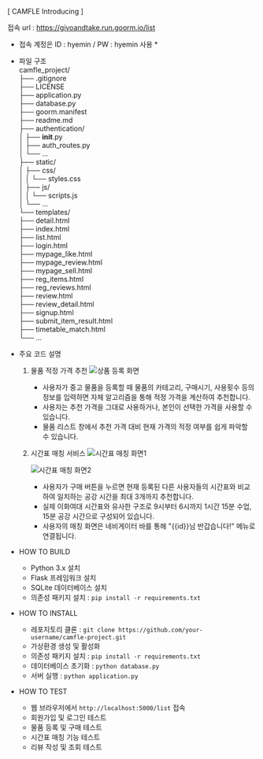 
[ CAMFLE Introducing ]

접속 url : https://givoandtake.run.goorm.io/list
* 접속 계정은
  ID : hyemin / PW : hyemin 사용 *


* 파일 구조<br>
camfle_project/<br>
├── .gitignore<br>
├── LICENSE<br>
├── application.py<br>
├── database.py<br>
├── goorm.manifest<br>
├── readme.md<br>
├── authentication/<br>
│   ├── __init__.py<br>
│   ├── auth_routes.py<br>
│   └── ...<br>
├── static/<br>
│   ├── css/<br>
│   │   └── styles.css<br>
│   ├── js/<br>
│   │   └── scripts.js<br>
│   └── ...<br>
└── templates/<br>
    ├── detail.html<br>
    ├── index.html<br>
    ├── list.html<br>
    ├── login.html<br>
    ├── mypage_like.html<br>
    ├── mypage_review.html<br>
    ├── mypage_sell.html<br>
    ├── reg_items.html<br>
    ├── reg_reviews.html<br>
    ├── review.html<br>
    ├── review_detail.html<br>
    ├── signup.html<br>
    ├── submit_item_result.html<br>
    ├── timetable_match.html<br>
    └── ...<br>

* 주요 코드 설명
   1. 물품 적정 가격 추천
      ![상품 등록 화면](https://github.com/juyoun3420/camfle_project/blob/week11-2/1.%20%EC%82%AC%EC%A7%84.png)
      - 사용자가 중고 물품을 등록할 때 물품의 카테고리, 구매시기, 사용횟수 등의 정보를 입력하면 자체 알고리즘을 통해 적정 가격을 계산하여 추천합니다.
      - 사용자는 추천 가격을 그대로 사용하거나, 본인이 선택한 가격을 사용할 수 있습니다.
      - 물품 리스트 창에서 추천 가격 대비 현재 가격의 적정 여부를 쉽게 파악할 수 있습니다.
   2. 시간표 매칭 서비스
      ![시간표 매칭 화면1](https://github.com/juyoun3420/camfle_project/blob/week11-2/2-1.%EC%82%AC%EC%A7%84.png)

      ![시간표 매칭 화면2](https://github.com/juyoun3420/camfle_project/blob/week11-2/2-2.%EC%82%AC%EC%A7%84.png)
      - 사용자가 구매 버튼을 누르면 현재 등록된 다른 사용자들의 시간표와 비교하여 일치하는 공강 시간을 최대 3개까지 추천합니다.
      - 실제 이화여대 시간표와 유사한 구조로 9시부터 6시까지 1시간 15분 수업, 15분 공강 시간으로 구성되어 있습니다.
      - 사용자의 매칭 화면은 네비게이터 바를 통해 "{{id}}님 반갑습니다!" 메뉴로 연결됩니다.
* HOW TO BUILD
  - Python 3.x 설치
  - Flask 프레임워크 설치
  - SQLite 데이터베이스 설치
  - 의존성 패키지 설치 : `pip install -r requirements.txt`

* HOW TO INSTALL
  - 레포지토리 클론 : `git clone https://github.com/your-username/camfle-project.git`
  - 가상환경 생성 및 활성화
  - 의존성 패키지 설치 : `pip install -r requirements.txt`
  - 데이터베이스 초기화 : `python database.py`
  - 서버 실행 : `python application.py`

* HOW TO TEST
  - 웹 브라우저에서 `http://localhost:5000/list` 접속
  - 회원가입 및 로그인 테스트
  - 물품 등록 및 구매 테스트
  - 시간표 매칭 기능 테스트
  - 리뷰 작성 및 조회 테스트       


      
